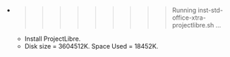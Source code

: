 * >>>>>>>>> Running inst-std-office-xtra-projectlibre.sh ...
  * Install ProjectLibre.
  * Disk size = 3604512K. Space Used = 18452K.
